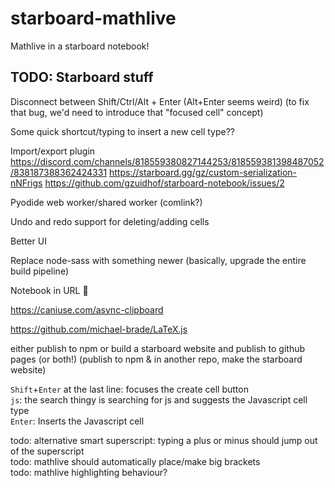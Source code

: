 # starboard-mathlive

Mathlive in a starboard notebook!

## TODO: Starboard stuff

Disconnect between Shift/Ctrl/Alt + Enter
(Alt+Enter seems weird) (to fix that bug, we'd need to introduce that "focused cell" concept)

Some quick shortcut/typing to insert a new cell type??

Import/export plugin
https://discord.com/channels/818559380827144253/818559381398487052/838187388362424331
https://starboard.gg/gz/custom-serialization-nNFrigs
https://github.com/gzuidhof/starboard-notebook/issues/2

Pyodide web worker/shared worker (comlink?)

Undo and redo support for deleting/adding cells

Better UI

Replace node-sass with something newer (basically, upgrade the entire build pipeline)

Notebook in URL :thinking:

https://caniuse.com/async-clipboard

https://github.com/michael-brade/LaTeX.js

either publish to npm or build a starboard website and publish to github pages (or both!) (publish to npm & in another repo, make the starboard website)

`Shift`+`Enter` at the last line: focuses the create cell button  
`js`: the search thingy is searching for js and suggests the Javascript cell type  
`Enter`: Inserts the Javascript cell

todo: alternative smart superscript: typing a plus or minus should jump out of the superscript  
todo: mathlive should automatically place/make big brackets  
todo: mathlive highlighting behaviour?  
